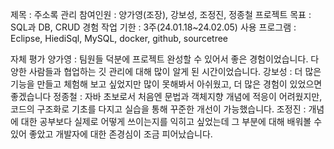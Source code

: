 제목 : 주소록 관리
참여인원 : 양가영(조장), 강보성, 조정진, 정종철
프로젝트 목표 : SQL과 DB, CRUD 경험
작업 기한 : 3주(24.01.18~24.02.05)
사용 프로그램 : Eclipse, HiediSql, MySQL, docker, github, sourcetree

자체 평가
양가영 : 팀원들 덕분에 프로젝트 완성할 수
있어서 좋은 경험이었습니다. 다양한 사람들과 협업하는 깃 관리에 대해 많이 알게 된 시간이었습니다.
강보성 : 더 많은 기능을 만들고 체험해 보고 싶었지만 많이 못해봐서 아쉬웠고, 더 많은 경험이 있었으면 좋겠습니다
정종철 : 자바 초보로서 처음엔 문법과 객체지향 개념에 적응이 어려웠지만, 코드의 구조화로 기초를 다지고 실습을 통해 꾸준한 개선이 가능했습니다.
조정진 : 개념에 대한 공부보다 실제로 어떻게 쓰이는지를 익히고 싶었는데 그 부분에 대해 배워볼 수 있어 좋았고 개발자에 대한 존경심이 조금 피어났습니다.
